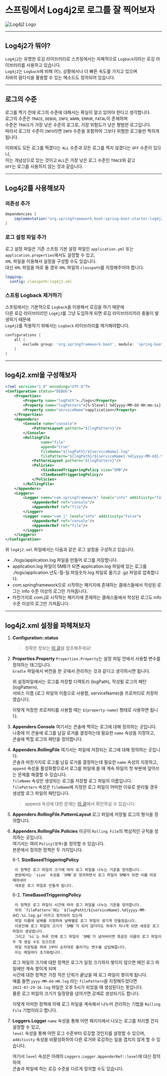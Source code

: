 # 스프링에서 Log4j2로 로그를 잘 찍어보자
![Log4j2 Logo](https://user-images.githubusercontent.com/48639421/127439750-9ec533c9-dd2e-4f6e-8817-69d2ec18ad52.png)  

---

## Log4j2가 뭐야?
`Log4j2`는 유명한 로깅 라이브러리로 스프링에서는 자체적으로 `Logback`이라는 로깅 라이브러리를 사용하고 있습니다.  
`Log4j2`는 `Logback`에 비해 어느 상황에서나 더 빠른 속도를 가지고 있으며  
자바의 람다식을 활용할 수 있는 메소드도 정의되어 있습니다.  

---

## 로그의 수준
로그를 찍기 전에 로그의 수준에 대해서는 확실히 알고 있어야 한다고 생각합니다.  
로그의 수준은 `TRACE`, `DEBUG`, `INFO`, `WARN`, `ERROR`, `FATAL`이 존재하며  
수준은 `TRACE`가 가장 낮은 수준의 로그로, 가장 위험도가 낮은 평범한 로그입니다.  
따라서 로그의 수준이 `INFO`라면 `INFO` 수준을 포함하여 그보다 위험한 로그들만 찍히게 됩니다.  

이외에도 모든 로그를 찍겠다는 `ALL` 수준과 모든 로그를 찍지 않겠다는 `OFF` 수준이 있으나,  
이는 개념상으로 있는 것이고 `ALL`은 가장 낮은 로그 수준인 `TRACE`와 같고  
`OFF`는 로그를 사용하지 않는 것과 같습니다.  

---

## Log4j2를 사용해보자
### 의존성 추가
```build.gradle
dependencies {
    implementation("org.springframework.boot:spring-boot-starter-log4j2")
}
```

### 로그 설정 파일 추가
로그 설정 파일은 기존 스프링 기본 설정 파일인 `application.yml` 또는 `application.properties`에서도 설정할 수 있고,  
`XML` 파일을 이용해서 설정을 구성할 수도 있습니다.  
대신 `XML` 파일을 따로 둘 경우 `XML` 파일의 `classpath`를 지정해주어야 합니다.

```yml
logging:
  config: classpath:log4j2.xml
```

### 스프링 Logback 제거하기
스프링에서는 기본적으로 `Logback`을 이용해서 로깅을 하기 때문에  
다른 로깅 라이브러리인 `Log4j2`를 그냥 도입하게 되면 로깅 라이브러리끼리 충돌이 발생하기 때문에  
`Log4j2`를 적용하기 위해서는 `Logback` 라이브러리를 제거해야합니다.

```build.gradle
configurations {
    all {
        exclude group: 'org.springframework.boot', module: 'spring-boot-starter-logging'
    }
}
```

---

## log4j2.xml을 구성해보자
```xml
<?xml version="1.0" encoding="UTF-8"?>
<Configuration status="DEBUG">
    <Properties>
        <Property name="logPath">./logs</Property>
        <Property name="logPattern">[%-5level] %d{yyyy-MM-dd HH:mm:ss} [%t] %c{1} - %msg%n</Property>
        <Property name="serviceName">application</Property>
    </Properties>
    <Appenders>
        <Console name="console">
            <PatternLayout pattern="${logPattern}"/>
        </Console>
        <RollingFile
                name="file"
                append="true"
                fileName="${logPath}/${serviceName}.log"
                filePattern="${logPath}/${serviceName}.%d{yyyy-MM-dd}.%i.log.gz">
            <PatternLayout pattern="${logPattern}"/>
            <Policies>
                <SizeBasedTriggeringPolicy size="5MB"/>
                <TimeBasedTriggeringPolicy/>
            </Policies>
        </RollingFile>
    </Appenders>
    <Loggers>
        <Logger name="com.springframework" level="info" additivity="false">
            <AppenderRef ref="console"/>
            <AppenderRef ref="file"/>
        </Logger>
        <Logger name="com.j" level="info" additivity="false">
            <AppenderRef ref="console"/>
            <AppenderRef ref="file"/>
        </Logger>
    </Loggers>
</Configuration>
```
위 `log4j2.xml` 파일에서는 다음과 같은 로그 설정을 구성하고 있습니다.  
- ./logs/application.log 파일을 만들어 로그를 저장합니다.
- application.log 파일이 5MB가 되면 application.log 파일에 있는 로그를  
  ./logs/application.년도-월-일.파일숫자.log 파일로 옮기고 .gz 파일로 압축합니다.  
- com.springframework으로 시작하는 패키지에 존재하는 클래스들에서 작성된 로그는 info 수준 이상의 로그만 가져옵니다.
- 마찬가지로 com.j로 시작하는 패키지에 존재하는 클래스들에서 작성된 로그도 info 수준 이상의 로그만 가져옵니다.  

---

## log4j2.xml 설정을 파헤쳐보자

1. **Configuration::status**
   > 정확한 정보는 [이 글](https://stackoverflow.com/questions/21065854/what-does-status-mean-in-log4j2-configuration)을 참조해주세요!

2. **Properties.Property**
   `Properties.Property`는 설정 파일 안에서 사용할 변수를 정의하는 태그입니다.  
   `Gradle` 파일에서 버전을 한 곳에서 관리하는 것과 같다고 생각하시면 됩니다.  

   위 설정파일에서는 로그를 저장할 디렉토리 (logPath), 작성될 로그의 패턴 (logPattern),  
   서비스 이름 (로그 파일의 이름으로 사용함, serviceName)을 프로퍼티로 저장하였습니다.  

   이렇게 저장한 프로퍼티를 사용할 때는 `${property-name}` 형태로 사용하면 됩니다.

3. **Appenders.Console**
   여기서는 콘솔에 찍히는 로그에 대해 정의하는 곳입니다.  
   나중에 이 콘솔에 로그를 남길 로거를 결정하는데 필요한 `name` 속성을 지정하고,  
   콘솔에 찍힐 로그의 패턴을 정의합니다.  

4. **Appenders.RollingFile**
   여기서는 파일에 저장되는 로그에 대해 정의하는 곳입니다.  
   콘솔과 마찬가지로 로그를 남길 로거를 결정하는데 필요한 `name` 속성의 지정하고,  
   `append` 속성을 활성화함으로서 로그를 파일에 쓸 때 계속 파일의 첫 부분에 덮어쓰는 문제를 해결할 수 있습니다.  
   `fileName` 속성은 생성되는 로그를 저장할 로그 파일의 이름입니다.  
   `filePattern` 속성은 `fileName`에 지정한 로그 파일이 어떠한 이유로 분리될 경우 생성할 로그 파일의 패턴입니다.  

   > append 속성에 대한 문제는 [이 글](https://stackoverflow.com/questions/54592406/log4j2-rollingfile-appender)에서 확인하실 수 있습니다.  

5. **Appenders.RollingFile.PatternLayout**
   로그 파일에 저장될 로그의 형식을 정의합니다.    

6. **Appenders.RollingFile.Policies**
   이곳이 `Rolling File`의 핵심적인 규칙을 정의하는 곳입니다.  
   여기서는 여러 `Policy(정책)`을 정의할 수 있습니다.  
   본문에서 정의한 정책은 두 가지입니다.  

   6-1. **SizeBasedTriggeringPolicy**   
   
        이 정책은 로그 파일의 크기에 따라 로그 파일을 나누는 기준을 정의합니다.  
        본문에서는 `size` 속성을 `5MB`로 정의하면서 로그 파일이 5MB가 되면 이를 따로 떼어내어  
        새로운 로그 파일로 만들게 됩니다.  
   6-2. **TimeBasedTriggeringPolicy**  
   
        이 정책은 로그 파일이 시간에 따라 로그 파일을 나누는 기준을 정의합니다.  
        위의 `filePattern`에는 `${logPath}/${serviceName}.%d{yyyy-MM-dd}.%i.log.gz`이라고 정의되어 있는데  
        파일 이름에 날짜를 지정하여 날짜별로 로그 파일이 생기게 만들었습니다.  
        이로인해 로그 파일의 크기가 `5MB`가 되지 않더라도 하루가 지나게 되면 새로운 로그 파일이 생성됩니다.  
        그리고 `%i`는 하루 안에 로그 파일이 `5MB`가 넘어버리면 똑같은 이름의 로그 파일이 두 개 생길 수도 있으므로  
        파일 카운팅을 하여 1부터 순차대로 올라가는 변수를 삽입해줍니다.  
        이는 매일마다 초기화됩니다.  
   
   로그 파일의 크기에 대한 정책은 로그가 일정 크기까지 쌓이지 않으면 메인 로그 파일에만 계속 쌓이게 되며  
   시간에 대한 정책은 가장 작은 단위가 끝났을 때 로그 파일이 쌓이게 됩니다.  
   예를 들면 `yyyy-MM-dd-HH.log` 라는 `filePattern`을 지정해두었다면  
   `2021-07-29-16.log` 파일은 오후 5시가 되었을 때 생성된다는 뜻입니다.  
   물론 로그 파일의 크기가 일정량을 넘어가면 강제로 생성되기도 합니다.  

   이렇게 어떠한 정책에 의해 로그 파일을 계속해서 나누어 관리하는 기법을 `Rolling File` 기법이라고 합니다.  

7. **Loggers.Logger**
   `name` 속성을 통해 어떤 패키지에서 나오는 로그를 처리할 건지 설정할 수 있고,  
   `level` 속성을 통해 어떤 로그 수준부터 로깅할 것인지를 설정할 수 있으며,  
   `additivity` 속성을 비활성화하여 다른 로거와 로깅하는 일을 겹치지 않게 할 수 있습니다.  
   
   여기서 `level` 속성은 아래의 `Loggers.Logger.AppenderRef::level`에 대신 정의하여  
   콘솔과 파일에 하는 로깅 수준을 다르게 정의할 수도 있습니다.  
